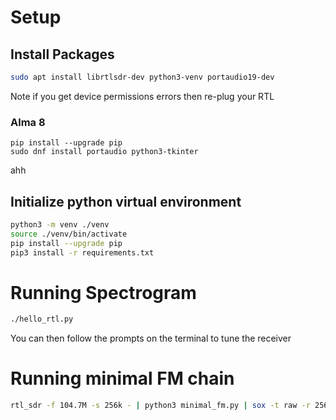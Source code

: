 # Setup
## Install Packages
```bash
sudo apt install librtlsdr-dev python3-venv portaudio19-dev
```

Note if you get device permissions errors then re-plug your RTL

### Alma 8
```shell
pip install --upgrade pip
sudo dnf install portaudio python3-tkinter
```
ahh

## Initialize python virtual environment
```bash
python3 -m venv ./venv
source ./venv/bin/activate
pip install --upgrade pip
pip3 install -r requirements.txt
```

# Running Spectrogram
```bash
./hello_rtl.py
```
You can then follow the prompts on the terminal to tune the receiver

# Running minimal FM chain
```bash
rtl_sdr -f 104.7M -s 256k - | python3 minimal_fm.py | sox -t raw -r 256000 -b 16 -c 1 -L -e signed-integer - -d rate 32000
```


